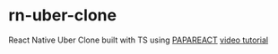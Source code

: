 # rn-uber-clone

React Native Uber Clone built with TS using [PAPAREACT](https://www.papareact.com/) [video tutorial](https://www.youtube.com/watch?v=bvn_HYpix6s)
